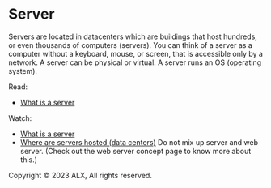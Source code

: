 # Server
Servers are located in datacenters which are buildings that host hundreds, or even thousands of computers (servers). You can think of a server as a computer without a keyboard, mouse, or screen, that is accessible only by a network. A server can be physical or virtual. A server runs an OS (operating system).

Read:
* [What is a server](https://en.wikipedia.org/wiki/Server_(computing)#Hardware_requirement)

Watch:
* [What is a server](https://www.youtube.com/watch?v=B1ANfsDyjeA)
* [Where are servers hosted (data centers)](https://www.youtube.com/watch?v=iuqXFC_qIvA&t=33s)
Do not mix up server and web server. (Check out the web server concept page to know more about this.)

Copyright © 2023 ALX, All rights reserved.
